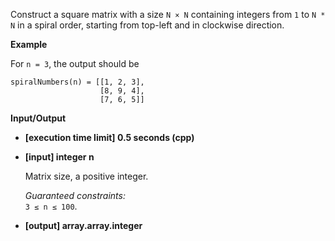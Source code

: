 
Construct a square matrix with a size  `N × N`  containing integers from  `1`  to  `N * N`  in a spiral order, starting from top-left and in clockwise direction.

**Example**

For  `n = 3`, the output should be

```
spiralNumbers(n) = [[1, 2, 3],
                    [8, 9, 4],
                    [7, 6, 5]]

```

**Input/Output**

-   **\[execution time limit\] 0.5 seconds (cpp)**
    
-   **\[input\] integer n**
    
    Matrix size, a positive integer.
    
    _Guaranteed constraints:_  
    `3 ≤ n ≤ 100`.
    
-   **\[output\] array.array.integer**